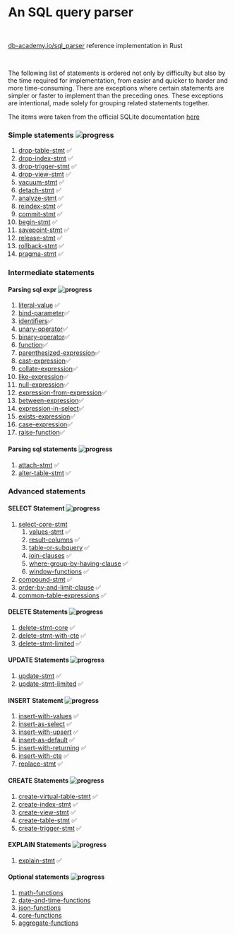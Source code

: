 # An SQL query parser

<br />

[db-academy.io/sql_parser](https://db-academy.io/sql_parser) reference implementation in Rust

<br />

The following list of statements is ordered not only by difficulty but also by
the time required for implementation, from easier and quicker to harder and 
more time-consuming. There are exceptions where certain statements are simpler
or faster to implement than the preceding ones. These exceptions are 
intentional, made solely for grouping related statements together.

The items were taken from the official SQLite documentation 
[here](https://www.sqlite.org/lang.html)

### Simple statements ![progress](https://progress-bar.xyz/14/?scale=14&suffix=%%%20(14%20of%2014)&width=140)
1. [drop-table-stmt](https://www.sqlite.org/lang_droptable.html) &#9989;
1. [drop-index-stmt](https://www.sqlite.org/lang_dropindex.html) &#9989;
1. [drop-trigger-stmt](https://www.sqlite.org/lang_droptrigger.html) &#9989;
1. [drop-view-stmt](https://www.sqlite.org/lang_dropview.html) &#9989;
1. [vacuum-stmt](https://www.sqlite.org/lang_vacuum.html) &#9989;
1. [detach-stmt](https://www.sqlite.org/lang_detach.html) &#9989;
1. [analyze-stmt](https://www.sqlite.org/lang_analyze.html) &#9989; 
1. [reindex-stmt](https://www.sqlite.org/lang_reindex.html) &#9989; 
1. [commit-stmt](https://www.sqlite.org/lang_transaction.html) &#9989;
1. [begin-stmt](https://www.sqlite.org/lang_transaction.html) &#9989;
1. [savepoint-stmt](https://www.sqlite.org/lang_savepoint.html) &#9989;
1. [release-stmt](https://www.sqlite.org/lang_savepoint.html) &#9989;
1. [rollback-stmt](https://www.sqlite.org/lang_savepoint.html) &#9989;
1. [pragma-stmt](https://www.sqlite.org/pragma.html) &#9989;

### Intermediate statements

#### Parsing sql expr ![progress](https://progress-bar.xyz/17/?scale=17&suffix=%%%20(17%20of%2017)&width=140)
1. [literal-value](https://www.sqlite.org/lang_expr.html#literalvalue) &#9989;
1. [bind-parameter](https://www.sqlite.org/lang_expr.html#bindvar)&#9989;
1. [identifiers](https://www.sqlite.org/lang_expr.html#columnname)&#9989;
1. [unary-operator](https://www.sqlite.org/lang_expr.html#unaryexp)&#9989;
1. [binary-operator](https://www.sqlite.org/lang_expr.html#binaryexp)&#9989;
1. [function](https://www.sqlite.org/lang_expr.html#function.html)&#9989;
1. [parenthesized-expression](https://www.sqlite.org/lang_expr.html#parenexp)&#9989;
1. [cast-expression](https://www.sqlite.org/lang_expr.html#cast)&#9989;
1. [collate-expression](https://www.sqlite.org/lang_expr.html#collateexp)&#9989;
1. [like-expression](https://www.sqlite.org/lang_expr.html#likeexp)&#9989;
1. [null-expression](https://www.sqlite.org/lang_expr.html#likeexp)&#9989;
1. [expression-from-expression](https://www.sqlite.org/lang_expr.html#exprlist)&#9989;
1. [between-expression](https://www.sqlite.org/lang_expr.html#betweenexp)&#9989;
1. [expression-in-select](https://www.sqlite.org/lang_expr.html#exprlist)&#9989;
1. [exists-expression](https://www.sqlite.org/lang_expr.html#exprlist)&#9989;
1. [case-expression](https://www.sqlite.org/lang_expr.html#caseexp)&#9989;
1. [raise-function](https://www.sqlite.org/lang_expr.html#raisefunc)&#9989;

#### Parsing sql statements ![progress](https://progress-bar.xyz/2/?scale=2&suffix=%%%20(2%20of%202)&width=140)
1. [attach-stmt](https://www.sqlite.org/lang_attach.html) &#9989;
1. [alter-table-stmt](https://www.sqlite.org/lang_altertable.html) &#9989;

### Advanced statements

#### SELECT Statement ![progress](https://progress-bar.xyz/9/?scale=9&suffix=%%%20(9%20of%209)&width=140)

1. [select-core-stmt](https://www.sqlite.org/syntax/select-core.html)
    1. [values-stmt](https://www.sqlite.org/syntax/select-core.html) &#9989;
    1. [result-columns](https://www.sqlite.org/syntax/result-column.html) &#9989;
    1. [table-or-subquery](https://www.sqlite.org/lang_select.html#tablename) &#9989;
    1. [join-clauses](https://www.sqlite.org/syntax/join-clause.html) &#9989;
    1. [where-group-by-having-clause](https://www.sqlite.org/lang_select.html#where) &#9989;
    1. [window-functions](https://www.sqlite.org/syntax/window-defn.html) &#9989;
1. [compound-stmt](https://www.sqlite.org/syntax/factored-select-stmt.html) &#9989;
1. [order-by-and-limit-clause](https://www.sqlite.org/lang_select.html#orderby) &#9989;
1. [common-table-expressions](https://www.sqlite.org/syntax/common-table-expression.html) &#9989;

#### DELETE Statements ![progress](https://progress-bar.xyz/3/?scale=3&suffix=%%%20(3%20of%203)&width=140)
1. [delete-stmt-core](https://www.sqlite.org/syntax/delete-stmt.html) &#9989;
1. [delete-stmt-with-cte](https://www.sqlite.org/syntax/delete-stmt.html) &#9989;
1. [delete-stmt-limited](https://www.sqlite.org/syntax/delete-stmt-limited.html) &#9989;

#### UPDATE Statements ![progress](https://progress-bar.xyz/2/?scale=2&suffix=%%%20(2%20of%202)&width=140)
1. [update-stmt](https://www.sqlite.org/syntax/update-stmt.html) &#9989;
1. [update-stmt-limited](https://www.sqlite.org/syntax/update-stmt-limited.html) &#9989;

#### INSERT Statement ![progress](https://progress-bar.xyz/7/?scale=7&suffix=%%%20(7%20of%207)&width=140)
1. [insert-with-values](https://www.sqlite.org/lang_insert.html) &#9989;
1. [insert-as-select](https://www.sqlite.org/lang_insert.html) &#9989;
1. [insert-with-upsert](https://www.sqlite.org/lang_insert.html) &#9989;
1. [insert-as-default](https://www.sqlite.org/lang_insert.html) &#9989;
1. [insert-with-returning](https://www.sqlite.org/lang_insert.html) &#9989;
1. [insert-with-cte](https://www.sqlite.org/lang_insert.html) &#9989;
1. [replace-stmt](https://www.sqlite.org/lang_replace.html) &#9989;

#### CREATE Statements ![progress](https://progress-bar.xyz/5/?scale=5&suffix=%%%20(5%20of%205)&width=140)
1. [create-virtual-table-stmt](https://www.sqlite.org/lang_createvtab.html) &#9989;
1. [create-index-stmt](https://www.sqlite.org/lang_createindex.html) &#9989;
1. [create-view-stmt](https://www.sqlite.org/lang_createview.html) &#9989;
1. [create-table-stmt](https://www.sqlite.org/lang_createtable.html) &#9989;
1. [create-trigger-stmt](https://www.sqlite.org/lang_createtrigger.html) &#9989;

#### EXPLAIN Statements ![progress](https://progress-bar.xyz/1/?scale=1&suffix=%%%20(1%20of%201)&width=140)
1. [explain-stmt](https://www.sqlite.org/lang_explain.html) &#9989;

#### Optional statements ![progress](https://progress-bar.xyz/0/?scale=5&suffix=%%%20(0%20of%205)&width=140)
1. [math-functions](https://www.sqlite.org/lang_mathfunc.html)
1. [date-and-time-functions](https://www.sqlite.org/lang_datefunc.html)
1. [json-functions](https://www.sqlite.org/json1.html)
1. [core-functions](https://www.sqlite.org/lang_corefunc.html)
1. [aggregate-functions](https://www.sqlite.org/lang_aggfunc.html)
